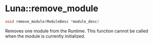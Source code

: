 # Luna::remove_module

```c++
void remove_module(ModuleDesc *module_desc)
```

Removes one module from the Runtime. This function cannot be called when the module is currently initialized. 

